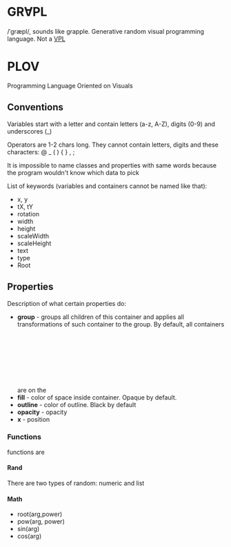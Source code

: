 # GRⱯPL

/ˈgræpl/, sounds like grapple. Generative random visual programming language. Not
a [VPL](https://en.wikipedia.org/wiki/Visual_programming_language#:~:text=In%20computing%2C%20a%20visual%20programming,than%20by%20specifying%20them%20textually.)

# PLOV

Programming Language Oriented on Visuals

## Conventions

Variables start with a letter and contain letters (a-z, A-Z), digits (0-9) and underscores (_)

Operators are 1-2 chars long. They cannot contain letters, digits and these characters: @ _ ( ) { } , ;

It is impossible to name classes and properties with same words because the program wouldn't know which data to pick

List of keywords (variables and containers cannot be named like that):

* x, y
* tX, tY
* rotation
* width
* height
* scaleWidth
* scaleHeight
* text
* type
* Root

## Properties

Description of what certain properties do:

* **group** - groups all children of this container and applies all transformations of such container to the group. By
  default, all containers are on the <svg> level,
* **fill** - color of space inside container. Opaque by default.
* **outline** - color of outline. Black by default
* **opacity** - opacity
* **x** - position

### Functions

functions are

#### Rand

There are two types of random: numeric and list

#### Math

* root(arg,power)
* pow(arg, power)
* sin(arg)
* cos(arg)